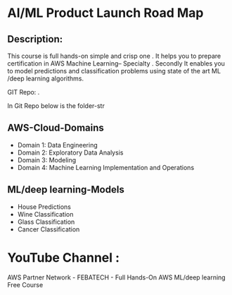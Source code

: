 # AI/ML Product Launch Road Map

## Description:
This course is full hands-on simple and crisp one . It helps you to prepare certification in AWS Machine Learning–
Specialty . Secondly It enables you to model predictions and classification problems using state of the art ML /deep
learning algorithms.

GIT Repo: <febatech-hands-on-ml-with-aws-services> .

In Git Repo below is the folder-str

## AWS-Cloud-Domains
* Domain 1: Data Engineering
* Domain 2: Exploratory Data Analysis
* Domain 3: Modeling
* Domain 4: Machine Learning Implementation and Operations

## ML/deep learning-Models
* House Predictions
* Wine Classification
* Glass Classification
* Cancer Classification

# YouTube Channel :
AWS Partner Network - FEBATECH - Full Hands-On AWS ML/deep learning Free Course
